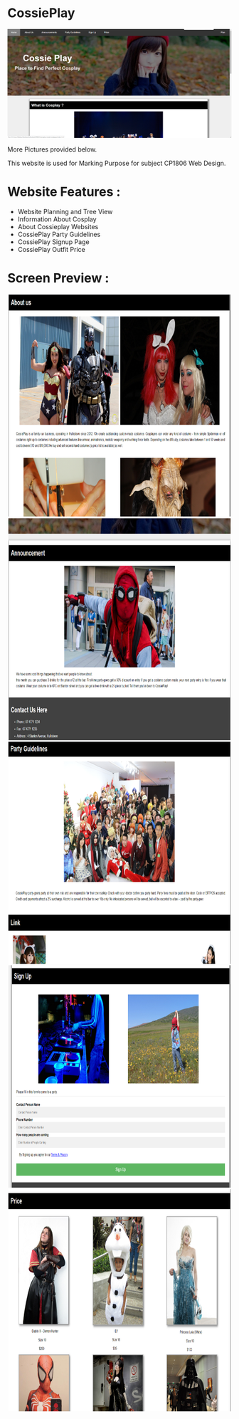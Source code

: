# CossiePlay
<p align="center">
<img alt="Main Screen" src="https://github.com/01richardrs/Cossieplay/blob/master/Screen/Main.png">
</p>
More Pictures provided below.

This website is used for Marking Purpose for subject CP1806 Web Design.

# Website Features :
- Website Planning and Tree View
- Information About Cosplay
- About Cossieplay Websites
- CossiePlay Party Guidelines
- CossiePlay Signup Page
- CossiePlay Outfit Price

# Screen Preview :
<p align="center">
<img width="500" height="500" alt="About Us Screen" src="https://github.com/01richardrs/Cossieplay/blob/master/Screen/Abt%20Us.png">
<img width="500" height="500" alt="Announcements Screen" src="https://github.com/01richardrs/Cossieplay/blob/master/Screen/Annc.png">
<img width="500" height="500" alt="Party Guidelines Screen" src="https://github.com/01richardrs/Cossieplay/blob/master/Screen/Pguideles.png">
<img width="500" height="500" alt="Sign Up Screen" src="https://github.com/01richardrs/Cossieplay/blob/master/Screen/Signup.png">
<img width="500" height="500" alt="Price Screen" src="https://github.com/01richardrs/Cossieplay/blob/master/Screen/Price.png">
</p>
